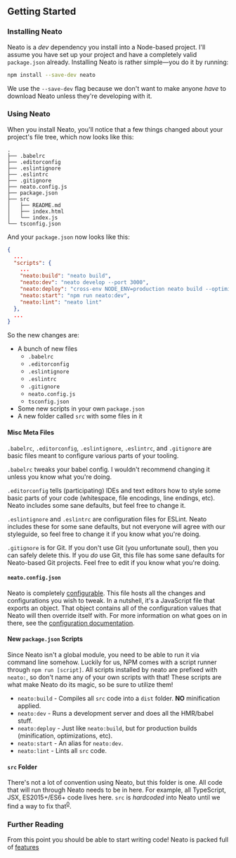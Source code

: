## Getting Started

### Installing Neato

Neato is a _dev_ dependency you install into a Node-based project. I'll assume you have set up your project and have a completely valid `package.json` already. Installing Neato is rather simple—you do it by running:

```sh
npm install --save-dev neato
```

We use the `--save-dev` flag because we don't want to make anyone _have_ to download Neato unless they're developing with it.

### Using Neato

When you install Neato, you'll notice that a few things changed about your project's file tree, which now looks like this:

```
.
├── .babelrc
├── .editorconfig
├── .eslintignore
├── .eslintrc
├── .gitignore
├── neato.config.js
├── package.json
├── src
│   ├── README.md
│   ├── index.html
│   └── index.js
└── tsconfig.json
```

And your `package.json` now looks like this:

```json
{
  ...
  "scripts": {
    ...
    "neato:build": "neato build",
    "neato:dev": "neato develop --port 3000",
    "neato:deploy": "cross-env NODE_ENV=production neato build --optimize",
    "neato:start": "npm run neato:dev",
    "neato:lint": "neato lint"
  },
  ...
}
```

So the new changes are:

- A bunch of new files
  - `.babelrc`
  - `.editorconfig`
  - `.eslintignore`
  - `.eslintrc`
  - `.gitignore`
  - `neato.config.js`
  - `tsconfig.json`
- Some new scripts in your own `package.json`
- A new folder called `src` with some files in it

#### Misc Meta Files

`.babelrc`, `.editorconfig`, `.eslintignore`, `.eslintrc`, and `.gitignore` are basic files meant to configure various parts of your tooling.

`.babelrc` tweaks your babel config. I wouldn't recommend changing it unless you know what you're doing.

`.editorconfig` tells (participating) IDEs and text editors how to style some basic parts of your code (whitespace, file encodings, line endings, etc). Neato includes some sane defaults, but feel free to change it.

`.eslintignore` and `.eslintrc` are configuration files for ESLint. Neato includes these for some sane defaults, but not everyone will agree with our styleguide, so feel free to change it if you know what you're doing.

`.gitignore` is for Git. If you don't use Git (you unfortunate soul), then you can safely delete this. If you _do_ use Git, this file has some sane defaults for Neato-based Git projects. Feel free to edit if you know what you're doing.

#### `neato.config.json`

Neato is completely [configurable](/docs/configuration.md "Neato Configuration Documentation"). This file hosts all the changes and configurations you wish to tweak. In a nutshell, it's a JavaScript file that exports an object. That object contains all of the configuration values that Neato will then override itself with. For more information on what goes on in there, see the [configuration documentation](/docs/configuration.md "Neato Configuration Documentation").

#### New `package.json` Scripts

Since Neato isn't a global module, you need to be able to run it via command line somehow. Luckily for us, NPM comes with a script runner through `npm run [script]`. All scripts installed by neato are prefixed with `neato:`, so don't name any of your own scripts with that! These scripts are what make Neato do its magic, so be sure to utilize them!

- `neato:build` - Compiles all `src` code into a `dist` folder. **NO** minification applied.
- `neato:dev` - Runs a development server and does all the HMR/babel stuff.
- `neato:deploy` - Just like `neato:build`, but for production builds (minification, optimizations, etc).
- `neato:start` - An alias for `neato:dev`.
- `neato:lint` - Lints all `src` code.

#### `src` Folder

There's not a lot of convention using Neato, but this folder is one. All code that will run through Neato needs to be in here. For example, all TypeScript, JSX, ES2015+/ES6+ code lives here. `src` is _hardcoded_ into Neato until we find a way to fix that<sup>[0]</sup>.

[0]: https://gitlab.com/seanclayton/neato/issues/31 "Issue to Create way to reconfigure Neato hardcoded defaults"

### Further Reading

From this point you should be able to start writing code! Neato is packed full of [features]

[features]: /docs/features/README.md "Neato Features Documentation"
